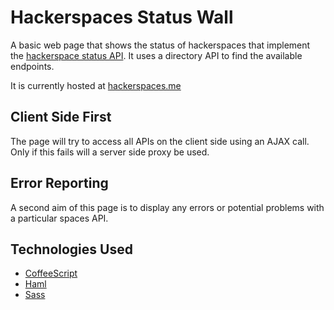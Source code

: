 Hackerspaces Status Wall
========================
A basic web page that shows the status of hackerspaces that implement the [hackerspace status API](https://hackerspaces.nl/spaceapi/).
It uses a directory API to find the available endpoints.

It is currently hosted at [hackerspaces.me](http://hackerspaces.me)  

Client Side First
-----------------
The page will try to access all APIs on the client side using an AJAX call. Only if this fails will a server side proxy be used.

Error Reporting
---------------
A second aim of this page is to display any errors or potential problems with a particular spaces API.

Technologies Used
-----------------
* [CoffeeScript](http://coffeescript.org)
* [Haml](http://haml-lang.com)
* [Sass](http://sass-lang.com)
